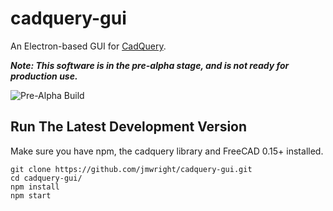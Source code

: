 # cadquery-gui
An Electron-based GUI for [CadQuery](https://github.com/dcowden/cadquery/blob/master/README.md). 

***Note: This software is in the pre-alpha stage, and is not ready for production use.***

![Pre-Alpha Build](http://innovationsts.com/images/blog/gui_pre_alpha_version_04_03_16.png)

## Run The Latest Development Version

Make sure you have npm, the cadquery library and FreeCAD 0.15+ installed.

```
git clone https://github.com/jmwright/cadquery-gui.git
cd cadquery-gui/
npm install
npm start
```
